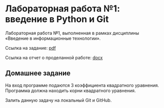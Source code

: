 # Лабораторная работа №1: введение в Python и Git

Лабораторная работа №1, выполненная в рамках дисциплины «Введение в информационные технологии».

Ссылка на задание: [pdf](appendix/task.pdf)

Ссылка на отчет о проделанной работе: [docx](appendix/report.docx)

## Домашнее задание

На вход программе подаются 3 коэффициента квадратного уравнения. Программа должна находить корни квадратного уравнения.

Залить данную задачу на локальный Git и GitHub.
